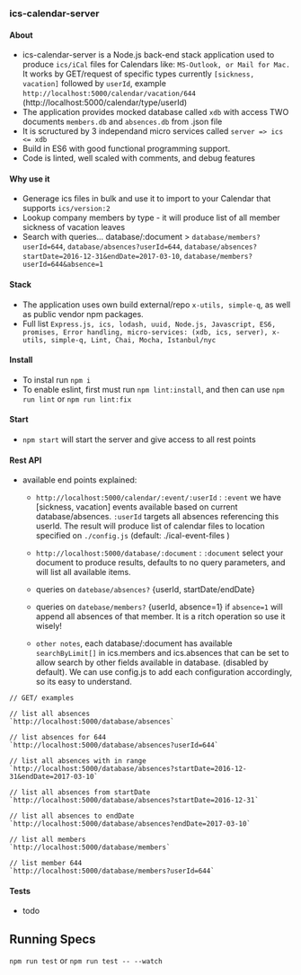### ics-calendar-server

#### About
- ics-calendar-server is a Node.js back-end stack application used to produce `ics/iCal` files for Calendars like: `MS-Outlook, or Mail for Mac.` It works by GET/request of specific types currently `[sickness, vacation]` followed by `userId`, example `http://localhost:5000/calendar/vacation/644` (http://localhost:5000/calendar/type/userId)
- The application provides mocked database called `xdb` with access TWO documents `members.db` and `absences.db` from .json file
- It is scructured by 3 independand micro services called `server => ics <= xdb`
- Build in ES6 with good functional programming support.
- Code is linted, well scaled with comments, and debug features

#### Why use it
- Generage ics files in bulk and use it to import to your Calendar that supports `ics/version:2`
- Lookup company members by type - it will produce list of all member sickness of vacation leaves
- Search with queries...  database/:document >  `database/members?userId=644`, `database/absences?userId=644`, `database/absences?startDate=2016-12-31&endDate=2017-03-10`, `database/members?userId=644&absence=1`


#### Stack
- The application uses own build external/repo `x-utils, simple-q`, as well as public vendor npm packages.
- Full list `Express.js, ics, lodash, uuid, Node.js, Javascript, ES6, promises, Error handling, micro-services: (xdb, ics, server), x-utils, simple-q, Lint, Chai, Mocha, Istanbul/nyc`

#### Install
- To instal run `npm i`
- To enable eslint, first must run `npm lint:install`, and then can use `npm run lint` or `npm run lint:fix`


#### Start 
- `npm start` will start the server and give access to all rest points


#### Rest API
- available end points explained:
    * `http://localhost:5000/calendar/:event/:userId` : `:event` we have [sickness, vacation] events available based on current database/absences. `:userId` targets all absences referencing this userId.
    The result will produce list of calendar files to location specified on `./config.js` (default: ./ical-event-files )

    * `http://localhost:5000/database/:document` : `:document` select your document to produce results, defaults to no query parameters, and will list all available items.

    * queries on `datebase/absences?` {userId, startDate/endDate}
    * queries on `datebase/members?` {userId, absence=1} if `absence=1` will append all absences of that member. It is a ritch operation so use it wisely!

    * `other notes`, each database/:document has available `searchByLimit[]` in ics.members and ics.absences  that can be set to allow search by other fields available in database. (disabled by default). We can use config.js to add each configuration accordingly, so its easy to understand.

```
// GET/ examples

// list all absences
`http://localhost:5000/database/absences` 

// list absences for 644
`http://localhost:5000/database/absences?userId=644`  

// list all absences with in range
`http://localhost:5000/database/absences?startDate=2016-12-31&endDate=2017-03-10`

// list all absences from startDate
`http://localhost:5000/database/absences?startDate=2016-12-31`

// list all absences to endDate
`http://localhost:5000/database/absences?endDate=2017-03-10`

// list all members
`http://localhost:5000/database/members`

// list member 644 
`http://localhost:5000/database/members?userId=644`

```


#### Tests
- todo


## Running Specs

`npm run test` or `npm run test -- --watch`
